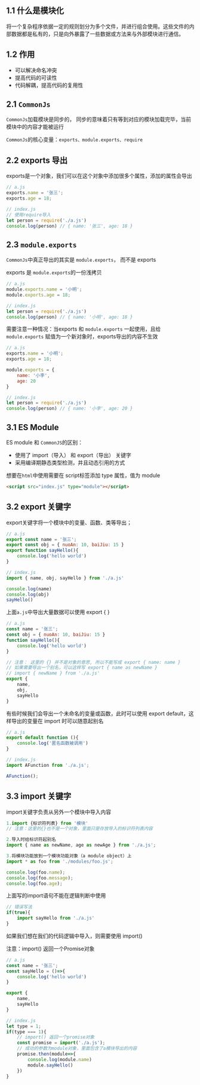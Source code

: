 ## 1.1 什么是模块化

将一个复杂程序依据一定的规则划分为多个文件，并进行组合使用。这些文件的内部数据都是私有的，只是向外暴露了一些数据或方法来与外部模块进行通信。

## 1.2 作用 

-   可以解决命名冲突
-   提高代码的可读性
-   代码解耦，提高代码的复用性



## 2.1 `CommonJs`

`CommonJs`加载模块是同步的， 同步的意味着只有等到对应的模块加载完毕，当前模块中的内容才能被运行

`CommonJs`的核心变量：` exports、module.exports、require `

## 2.2  exports 导出

 exports是一个对象，我们可以在这个对象中添加很多个属性，添加的属性会导出

```js
// a.js
exports.name = '张三';
exports.age = 18;
```

```js
// index.js
// 使用require导入
let person = require('./a.js')
console.log(person) // { name: '张三', age: 18 }
```



## 2.3  `module.exports` 

`CommonJs`中真正导出的其实是 `module.exports`， 而不是 exports

exports 是  `module.exports`的一份浅拷贝

```js
// a.js
module.exports.name = '小明';
module.exports.age = 18;
```

```js
// index.js
let person = require('./a.js')
console.log(person) // { name: '小明', age: 18 }
```

需要注意一种情况：当exports 和 `module.exports` 一起使用，且给 `module.exports` 赋值为一个新对象时，exports导出的内容不生效

```js
// a.js
exports.name = '小明';
exports.age = 18;

module.exports = {
	name: '小李',
	age: 20
}
```

```js
// index.js
let person = require('./a.js')
console.log(person) // { name: '小李', age: 20 }
```



## 3.1 ES Module

ES module 和 `CommonJS`的区别：

-    使用了 import（导入） 和 export（导出） 关键字 
-    采用编译期静态类型检测，并且动态引用的方式 

想要在`html`中使用需要在 script标签添加 type 属性，值为 module

```html
<script src="index.js" type="module"></script>
```



## 3.2 export 关键字

 export关键字将一个模块中的变量、函数、类等导出； 

```js
// a.js
export const name = '张三';
export const obj = { nuoAn: 10, baiJiu: 15 }
export function sayHello(){
	console.log('hello world')
}
```

```js
// index.js
import { name, obj, sayHello } from './a.js'

console.log(name)
console.log(obj)
sayHello()
```

上面`a.js`中导出大量数据可以使用 export { } 

```js
// a.js
const name = '张三';
const obj = { nuoAn: 10, baiJiu: 15 }
function sayHello(){
	console.log('hello world')
}

// 注意： 这里的 {} 并不是对象的意思, 所以不能写成 export { name: name }
// 如果需要导出一个别名，可以这样写 export { name as newName }
// import { newName } from './a.js'
export {
	name,
	obj,
	sayHello
}
```

有些时候我们会导出一个未命名的变量或函数，此时可以使用 export default，这样导出的变量在 import 时可以随意起别名

```js
// a.js
export default function (){
	console.log('匿名函数被调用')
}
```

```js
// index.js
import AFunction from './a.js';

AFunction();
```



## 3.3 import 关键字

 import关键字负责从另外一个模块中导入内容 

```js
1.import {标识符列表} from '模块'
// 注意：这里的{}也不是一个对象，里面只是存放导入的标识符列表内容

2.导入时给标识符起别名
import { name as newName, age as newAge } from './a.js';

3.将模块功能放到一个模块功能对象（a module object）上
import * as foo from './modules/foo.js';

console.log(foo.name);
console.log(foo.message);
console.log(foo.age);
```

上面写的import语句不能在逻辑判断中使用

```js
// 错误写法
if(true){
    import sayHello from './a.js'
}
```

如果我们想在我们的代码逻辑中导入，则需要使用 import()

注意：import() 返回一个Promise对象

```js
// a.js
const name = '张三';
const sayHello = ()=>{
	console.log('hello world')
}

export {
	name,
	sayHello
}
```

```js
// index.js
let type = 1;
if(type === 1){
	// import() 返回一个promise对象
	const promise = import('./a.js');
	// 成功的参数为module对象，里面包含了a模块导出的内容
	promise.then(module=>{
		console.log(module.name)
		module.sayHello()
	})
}

```

